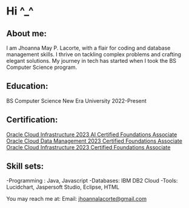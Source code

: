 # Hi ^_^ 

## About me:


I am Jhoanna May P. Lacorte, with a flair for coding and database management skills. I thrive on tackling complex problems and crafting elegant solutions. My journey in tech has started when I took the BS Computer Science program.

## Education:
BS Computer Science
New Era University
2022-Present

## Certification:
[Oracle Cloud Infrastructure 2023 AI Certified Foundations Associate](https://catalog-education.oracle.com/pls/certview/sharebadgeid=D6726A8D9AEECF5D2612DC954B548031A7A2A0A9B68AA5253C607548140B4228)\
[Oracle Cloud Data Management 2023 Certified Foundations Associate](https://catalog-education.oracle.com/pls/certview/sharebadgeid=465C1E35EC48A253C94B1919F6A2960FCE586569ACCD1FC8AC2BB217800B6FFC)\
[Oracle Cloud Infrastructure 2023 Certified Foundations Associate](https://catalog-education.oracle.com/pls/certview/sharebadge?id=ACB4482427F72EC27406B7A61DD10F07E69BB377021F20778B83D61AD8FE95D8)

## Skill sets:
-Programming :  Java, Javascript
-Databases: IBM DB2 Cloud
-Tools:  Lucidchart, Jaspersoft Studio, Eclipse, HTML

You may reach me at:
 Email: [jhoannalacorte@gmail.com](https://mail.google.com/mail/u/1/?ogbl#inbox)

